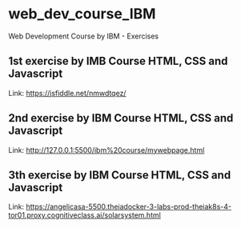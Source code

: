 # web_dev_course_IBM
Web Development Course by IBM - Exercises
## 1st exercise by IMB Course HTML, CSS and Javascript
Link:
https://jsfiddle.net/nmwdtqez/
## 2nd exercise by IBM Course HTML, CSS and Javascript
Link:
http://127.0.0.1:5500/ibm%20course/mywebpage.html
## 3th exercise by IBM Course HTML, CSS and Javascript
Link:
https://angelicasa-5500.theiadocker-3-labs-prod-theiak8s-4-tor01.proxy.cognitiveclass.ai/solarsystem.html
